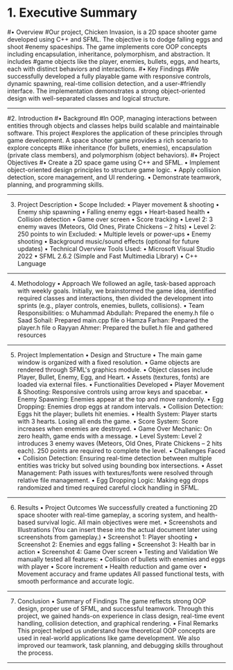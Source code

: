 # 1. Executive Summary
#• Overview
#Our project, Chicken Invasion, is a 2D space shooter game developed using C++ and SFML. The objective is to dodge falling eggs and shoot #enemy spaceships. The game implements core OOP concepts including encapsulation, inheritance, polymorphism, and abstraction. It includes #game objects like the player, enemies, bullets, eggs, and hearts, each with distinct behaviors and interactions.
#• Key Findings
#We successfully developed a fully playable game with responsive controls, dynamic spawning, real-time collision detection, and a user-#friendly interface. The implementation demonstrates a strong object-oriented design with well-separated classes and logical structure.
________________________________________









#2. Introduction
#• Background
#In OOP, managing interactions between entities through objects and classes helps build scalable and maintainable software. This project #explores the application of these principles through game development. A space shooter game provides a rich scenario to explore concepts #like inheritance (for bullets, enemies), encapsulation (private class members), and polymorphism (object behaviors).
#• Project Objectives
#•	Create a 2D space game using C++ and SFML.
•	Implement object-oriented design principles to structure game logic.
•	Apply collision detection, score management, and UI rendering.
•	Demonstrate teamwork, planning, and programming skills.
________________________________________














3. Project Description
• Scope
Included:
•	Player movement & shooting
•	Enemy ship spawning
•	Falling enemy eggs
•	Heart-based health
•	Collision detection
•	Game over screen
•	Score tracking
•	Level 2: 3 enemy waves (Meteors, Old Ones, Pirate Chickens – 2 hits)
•	Level 2: 250 points to win
Excluded:
•	Multiple levels or power-ups
•	Enemy shooting
•	Background music/sound effects (optional for future updates)
• Technical Overview
Tools Used:
•	Microsoft Visual Studio 2022
•	SFML 2.6.2 (Simple and Fast Multimedia Library)
•	C++ Language
________________________________________






4. Methodology
• Approach
We followed an agile, task-based approach with weekly goals. Initially, we brainstormed the game idea, identified required classes and interactions, then divided the development into sprints (e.g., player controls, enemies, bullets, collisions).
•	Team Responsibilities:
o	Muhammad Abdullah: Prepared the enemy.h file
o	Saad Sohail: Prepared main.cpp file
o	Hamza Farhan: Prepared the player.h file
o	Rayyan Ahmer: Prepared the bullet.h file and gathered resources
________________________________________
















5. Project Implementation
• Design and Structure
•	The main game window is organized with a fixed resolution.
•	Game objects are rendered through SFML's graphics module.
•	Object classes include Player, Bullet, Enemy, Egg, and Heart.
•	Assets (textures, fonts) are loaded via external files.
• Functionalities Developed
•	Player Movement & Shooting: Responsive controls using arrow keys and spacebar.
•	Enemy Spawning: Enemies appear at the top and move randomly.
•	Egg Dropping: Enemies drop eggs at random intervals.
•	Collision Detection: Eggs hit the player; bullets hit enemies.
•	Health System: Player starts with 3 hearts. Losing all ends the game.
•	Score System: Score increases when enemies are destroyed.
•	Game Over Mechanic: On zero health, game ends with a message.
•	Level System: Level 2 introduces 3 enemy waves (Meteors, Old Ones, Pirate Chickens – 2 hits each). 250 points are required to complete the level.
• Challenges Faced
•	Collision Detection: Ensuring real-time detection between multiple entities was tricky but solved using bounding box intersections.
•	Asset Management: Path issues with textures/fonts were resolved through relative file management.
•	Egg Dropping Logic: Making egg drops randomized and timed required careful clock handling in SFML.
________________________________________





6. Results
• Project Outcomes
We successfully created a functioning 2D space shooter with real-time gameplay, a scoring system, and health-based survival logic. All main objectives were met.
• Screenshots and Illustrations
(You can insert these into the actual document later using screenshots from gameplay.)
•	Screenshot 1: Player shooting
•	Screenshot 2: Enemies and eggs falling
•	Screenshot 3: Health bar in action
•	Screenshot 4: Game Over screen
• Testing and Validation
We manually tested all features:
•	Collision of bullets with enemies and eggs with player
•	Score increment
•	Health reduction and game over
•	Movement accuracy and frame updates
All passed functional tests, with smooth performance and accurate logic.
________________________________________








7. Conclusion
• Summary of Findings
The game reflects strong OOP design, proper use of SFML, and successful teamwork. Through this project, we gained hands-on experience in class design, real-time event handling, collision detection, and graphical rendering.
• Final Remarks
This project helped us understand how theoretical OOP concepts are used in real-world applications like game development. We also improved our teamwork, task planning, and debugging skills throughout the process.
________________________________________




